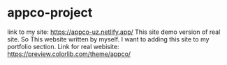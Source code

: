 # appco-project
link to my site:  https://appco-uz.netlify.app/ 
This site demo version of real site. So This website written by myself. I want to adding this site to my portfolio section. Link for real webisite:   https://preview.colorlib.com/theme/appco/
